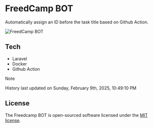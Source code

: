 # FreedCamp BOT

Automatically assign an ID before the task title based on Github Action.

![FreedCamp BOT](https://repository-images.githubusercontent.com/737932867/7d34798b-2680-471c-b089-a78a718d3d6a)

## Tech

- Laravel
- Docker
- Github Action

> [!NOTE]  
> History last updated on Sunday, February 9th, 2025, 10:49:10 PM

## License

The Freedcamp BOT is open-sourced software licensed under the [MIT license](https://opensource.org/licenses/MIT).
